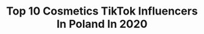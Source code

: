 ---
title: Top 10 Cosmetics TikTok Influencers In Poland In 2020
description: >-
  Find top cosmetics TikTok influencers in Poland in 2020. Most popular hashtags: #dlaciebie #foryou #cosmetics #foryoupage.
platform: TikTok
hits: 10
text_top: Discover the most popular TikTok accounts on inBeat.
text_bottom: inBeat aggregates 10 TikTok influencers like this in Poland for you to contact.
profiles:
  - username: "zdrowasmario"
    fullname: >-
      zdrowasmario
    bio: >-
      Ig:zdrowasmario
    location: "Poland"
    followers: 46100
    engagement: 1320
    commentsToLikes: 0.018850
    id: ckd0hvds4eogm0j23z1ojqv7h
    verified: false
    hashtags: "#cosmetics, #dla, #sephora, #4u"
  - username: "davvmon_"
    fullname: >-
      davvmon
    bio: >-
      
    location: "Poland"
    followers: 44200
    engagement: 1197
    commentsToLikes: 0.017465
    id: ck9626k2tpfkx0j78gcvznze6
    verified: false
    hashtags: "#dc, #foryou, #makijaz, #fyp"
  - username: "justnataliaa_"
    fullname: >-
      justnataliaa
    bio: >-
      🌸 IG: justnataliaa
    location: "Poland"
    followers: 2216
    engagement: 1178
    commentsToLikes: 0.009116
    id: ck8z1iesl1peu0j78ctnl4coi
    verified: false
    hashtags: "#trend, #dc, #polska, #bathbomb"
  - username: "olciakvxx"
    fullname: >-
      olciakvx
    bio: >-
      🧚🏻‍♀️olciakvx🧚🏻‍♀️ 🎞️insta: olciakvx ✉️ Mail: olciakvxx.tt@gmail.c
    location: "Poland"
    followers: 87500
    engagement: 2257
    commentsToLikes: 0.025268
    id: ck8zadrk318900j7818dzhlei
    verified: false
    hashtags: "#dc, #duet, #notwap, #viral"
  - username: "_wybraniec_"
    fullname: >-
      GIULIETTA
    bio: >-
      🦋eighteen 🦋 together we can surf the waves of our awesomeness 👻 j.wybraniec
    location: "Poland"
    followers: 28600
    engagement: 1310
    commentsToLikes: 0.012622
    id: ck9shrbgputqt0j78q75jsl4j
    verified: false
    hashtags: "#fyp, #comedy, #school, #fashion"
  - username: "truebeautydream"
    fullname: >-
      truebeautydream
    bio: >-
      👸💅🏼💄 🌍 Poland 🎂 21 👩‍❤️‍💋‍👨💍
    location: "Poland"
    followers: 12000
    engagement: 1069
    commentsToLikes: 0.017806
    id: ck97wpcuus43v0j787w2gs5gb
    verified: false
    hashtags: "#satysfying, #nailart, #nails, #dlaciebie"
  - username: "omatkoicorkooo"
    fullname: >-
      omatkoicorko
    bio: >-
      
    location: "Poland"
    followers: 109300
    engagement: 1176
    commentsToLikes: 0.005713
    id: cka106eflic5o0i78c80ebrzp
    verified: true
    hashtags: "#upage, #page, #change, #forupage"
  - username: "panikatarzyna__"
    fullname: >-
      PaniKatarzyna
    bio: >-
      Future mommy & MakeUp Artist
    location: "Poland"
    followers: 6086
    engagement: 401
    commentsToLikes: 0.016136
    id: cka6867cinkki0i782xm5z6s3
    verified: false
    hashtags: "#tiktokpoland, #viral, #pitbull, #fyp"
  - username: "vakarchuk_brow"
    fullname: >-
      vakarchuk_brow
    bio: >-
      Brwi - moją pasja 🔥
    location: "Poland"
    followers: 6502
    engagement: 559
    commentsToLikes: 0.008761
    id: cka0zb5znequ10i78hxgykk9a
    verified: false
    hashtags: "#kosmetyczka, #hennabrwi, #rz, #polska"
  - username: "victoriaoutfits"
    fullname: >-
      ✨
    bio: >-
      
    location: "Poland"
    followers: 7460
    engagement: 1564
    commentsToLikes: 0.008205
    id: ckaidb76dnu8q0i78q06tv42a
    verified: false
    hashtags: "#foryoupage, #foryou, #satysfing, #tiktokviral"
---